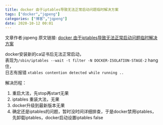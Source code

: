 ```yaml
---
title: docker 由于iptables导致无法正常启动问题临时解决方案
tags: ["docker","jqpeng"]
categories: ["博客","jqpeng"]
date: 2020-10-12 00:01
---
```

文章作者:jqpeng
原文链接: [docker 由于iptables导致无法正常启动问题临时解决方案](https://www.cnblogs.com/xiaoqi/p/13800447.html)

docker安装新的ca证书后无法正常启动，  
 表现为`/sbin/iptables --wait -t filter -N DOCKER-ISOLATION-STAGE-2` hang住，  
 日志有报错 `xtables contention detected while running ..`

解决历程：

1. 重启大法，先stop再start无果
2. iptables 重装大法，无果
3. docker升级到最新版本无果
4. 确定还是iptables的问题，暂时没时间详细排查，于是docker禁用iptables，先卸载iptables，docker启动设置iptables false


